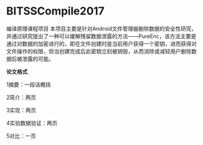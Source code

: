 # BITSSCompile2017
编译原理课程项目
本项目主要是针对Android文件管理器删除数据的安全性研究，并通过研究提出了一种可以缓解残留数据泄露的方法——PureEnc，该方法主要是通过对数据的加密进行的，即在文件创建时是当前用户获得一个密钥，进而获得对文件操作的权限，但当创建完成后此密钥立刻被销毁，从而消除或减轻用户删除数据后被泄露的可能。

<B>论文格式</B>

<p>1摘要：一段话概括</p>
<p>2简介：两页</p>
<p>3实现：两页</p>
<p>4实验数据验证：两页</p>
<p>5对比：一页</p>
